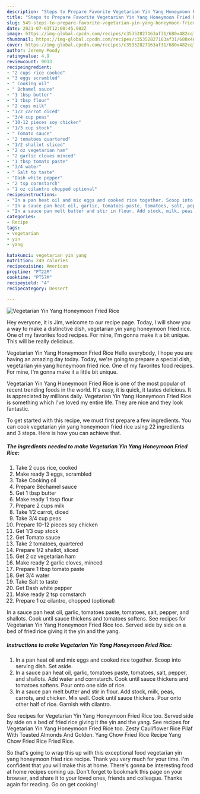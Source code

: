 ```yaml
---
description: "Steps to Prepare Favorite Vegetarian Yin Yang Honeymoon Fried Rice"
title: "Steps to Prepare Favorite Vegetarian Yin Yang Honeymoon Fried Rice"
slug: 549-steps-to-prepare-favorite-vegetarian-yin-yang-honeymoon-fried-rice
date: 2021-07-03T12:00:45.982Z
image: https://img-global.cpcdn.com/recipes/c35352827163af31/680x482cq70/vegetarian-yin-yang-honeymoon-fried-rice-recipe-main-photo.jpg
thumbnail: https://img-global.cpcdn.com/recipes/c35352827163af31/680x482cq70/vegetarian-yin-yang-honeymoon-fried-rice-recipe-main-photo.jpg
cover: https://img-global.cpcdn.com/recipes/c35352827163af31/680x482cq70/vegetarian-yin-yang-honeymoon-fried-rice-recipe-main-photo.jpg
author: Jeremy Moody
ratingvalue: 4.9
reviewcount: 9013
recipeingredient:
- "2 cups rice cooked"
- "3 eggs scrambled"
- " Cooking oil"
- " Bchamel sauce"
- "1 tbsp butter"
- "1 tbsp flour"
- "2 cups milk"
- "1/2 carrot diced"
- "3/4 cup peas"
- "10-12 pieces soy chicken"
- "1/3 cup stock"
- " Tomato sauce"
- "2 tomatoes quartered"
- "1/2 shallot sliced"
- "2 oz vegetarian ham"
- "2 garlic cloves minced"
- "1 tbsp tomato paste"
- "3/4 water"
- " Salt to taste"
- "Dash white pepper"
- "2 tsp cornstarch"
- "1 oz cilantro chopped optional"
recipeinstructions:
- "In a pan heat oil and mix eggs and cooked rice together. Scoop into serving dish. Set aside."
- "In a sauce pan heat oil, garlic, tomatoes paste, tomatoes, salt, pepper, and shallots. Add water and cornstarch. Cook until sauce thickens and tomatoes softens. Pour onto one side of rice."
- "In a sauce pan melt butter and stir in flour. Add stock, milk, peas, carrots, and chicken. Mix well. Cook until sauce thickens. Pour onto other half of rice. Garnish with cilantro."
categories:
- Recipe
tags:
- vegetarian
- yin
- yang

katakunci: vegetarian yin yang 
nutrition: 249 calories
recipecuisine: American
preptime: "PT22M"
cooktime: "PT57M"
recipeyield: "4"
recipecategory: Dessert

---
```



![Vegetarian Yin Yang Honeymoon Fried Rice](https://img-global.cpcdn.com/recipes/c35352827163af31/680x482cq70/vegetarian-yin-yang-honeymoon-fried-rice-recipe-main-photo.jpg)

Hey everyone, it is Jim, welcome to our recipe page. Today, I will show you a way to make a distinctive dish, vegetarian yin yang honeymoon fried rice. One of my favorites food recipes. For mine, I'm gonna make it a bit unique. This will be really delicious.

Vegetarian Yin Yang Honeymoon Fried Rice Hello everybody, I hope you are having an amazing day today. Today, we&#39;re going to prepare a special dish, vegetarian yin yang honeymoon fried rice. One of my favorites food recipes. For mine, I&#39;m gonna make it a little bit unique.

Vegetarian Yin Yang Honeymoon Fried Rice is one of the most popular of recent trending foods in the world. It's easy, it is quick, it tastes delicious. It is appreciated by millions daily. Vegetarian Yin Yang Honeymoon Fried Rice is something which I've loved my entire life. They are nice and they look fantastic.


To get started with this recipe, we must first prepare a few ingredients. You can cook vegetarian yin yang honeymoon fried rice using 22 ingredients and 3 steps. Here is how you can achieve that.

<!--inarticleads1-->

##### The ingredients needed to make Vegetarian Yin Yang Honeymoon Fried Rice:

1. Take 2 cups rice, cooked
1. Make ready 3 eggs, scrambled
1. Take  Cooking oil
1. Prepare  Béchamel sauce
1. Get 1 tbsp butter
1. Make ready 1 tbsp flour
1. Prepare 2 cups milk
1. Take 1/2 carrot, diced
1. Take 3/4 cup peas
1. Prepare 10-12 pieces soy chicken
1. Get 1/3 cup stock
1. Get  Tomato sauce
1. Take 2 tomatoes, quartered
1. Prepare 1/2 shallot, sliced
1. Get 2 oz vegetarian ham
1. Make ready 2 garlic cloves, minced
1. Prepare 1 tbsp tomato paste
1. Get 3/4 water
1. Take  Salt to taste
1. Get Dash white pepper
1. Make ready 2 tsp cornstarch
1. Prepare 1 oz cilantro, chopped (optional)


In a sauce pan heat oil, garlic, tomatoes paste, tomatoes, salt, pepper, and shallots. Cook until sauce thickens and tomatoes softens. See recipes for Vegetarian Yin Yang Honeymoon Fried Rice too. Served side by side on a bed of fried rice giving it the yin and the yang. 

<!--inarticleads2-->

##### Instructions to make Vegetarian Yin Yang Honeymoon Fried Rice:

1. In a pan heat oil and mix eggs and cooked rice together. Scoop into serving dish. Set aside.
1. In a sauce pan heat oil, garlic, tomatoes paste, tomatoes, salt, pepper, and shallots. Add water and cornstarch. Cook until sauce thickens and tomatoes softens. Pour onto one side of rice.
1. In a sauce pan melt butter and stir in flour. Add stock, milk, peas, carrots, and chicken. Mix well. Cook until sauce thickens. Pour onto other half of rice. Garnish with cilantro.


See recipes for Vegetarian Yin Yang Honeymoon Fried Rice too. Served side by side on a bed of fried rice giving it the yin and the yang. See recipes for Vegetarian Yin Yang Honeymoon Fried Rice too. Zesty Cauliflower Rice Pilaf With Toasted Almonds And Golden. Yang Chow Fried Rice Recipe Yang Chow Fried Rice Fried Rice. 

So that's going to wrap this up with this exceptional food vegetarian yin yang honeymoon fried rice recipe. Thank you very much for your time. I'm confident that you will make this at home. There's gonna be interesting food at home recipes coming up. Don't forget to bookmark this page on your browser, and share it to your loved ones, friends and colleague. Thanks again for reading. Go on get cooking!
